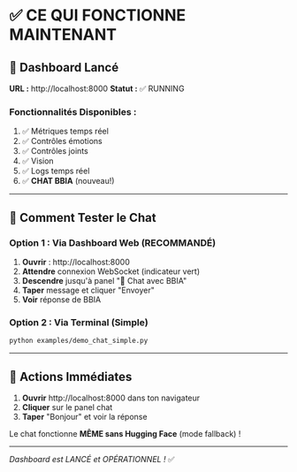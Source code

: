 # ✅ CE QUI FONCTIONNE MAINTENANT

## 🎯 **Dashboard Lancé**

**URL :** http://localhost:8000
**Statut :** ✅ RUNNING

### Fonctionnalités Disponibles :
1. ✅ Métriques temps réel
2. ✅ Contrôles émotions
3. ✅ Contrôles joints
4. ✅ Vision
5. ✅ Logs temps réel
6. ✅ **CHAT BBIA** (nouveau!)

---

## 💬 **Comment Tester le Chat**

### Option 1 : Via Dashboard Web (RECOMMANDÉ)
1. **Ouvrir** : http://localhost:8000
2. **Attendre** connexion WebSocket (indicateur vert)
3. **Descendre** jusqu'à panel "💬 Chat avec BBIA"
4. **Taper** message et cliquer "Envoyer"
5. **Voir** réponse de BBIA

### Option 2 : Via Terminal (Simple)
```bash
python examples/demo_chat_simple.py
```

---

## 🎯 **Actions Immédiates**

1. **Ouvrir** http://localhost:8000 dans ton navigateur
2. **Cliquer** sur le panel chat
3. **Taper** "Bonjour" et voir la réponse

Le chat fonctionne **MÊME sans Hugging Face** (mode fallback) !

---

*Dashboard est LANCÉ et OPÉRATIONNEL !* ✅

